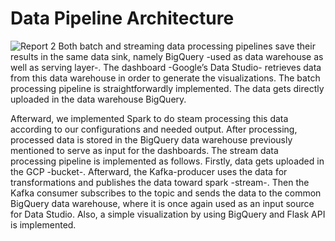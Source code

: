 # Data Pipeline Architecture
![Report 2](https://user-images.githubusercontent.com/34235886/144294583-79885449-13da-46ae-8466-637808fcbf76.png)
Both batch and streaming data processing pipelines save their results in the same data sink, namely BigQuery -used as data warehouse as well as serving layer-. The dashboard -Google’s Data Studio- retrieves data from this data warehouse in order to generate the visualizations.
The batch processing pipeline is straightforwardly implemented. The data gets directly uploaded in the data warehouse BigQuery.

Afterward, we implemented Spark to do steam processing this data according to our configurations and needed output. After processing, processed data is stored in the BigQuery data warehouse previously mentioned to serve as input for the dashboards.
The stream data processing pipeline is implemented as follows. Firstly, data gets uploaded in the GCP -bucket-. Afterward, the Kafka-producer uses the data for transformations and publishes the data toward spark -stream-. Then the Kafka consumer subscribes to the topic and sends the data to the common BigQuery data warehouse, where it is once again used as an input source for Data Studio. Also, a simple visualization by using BigQuery and Flask API is implemented.
